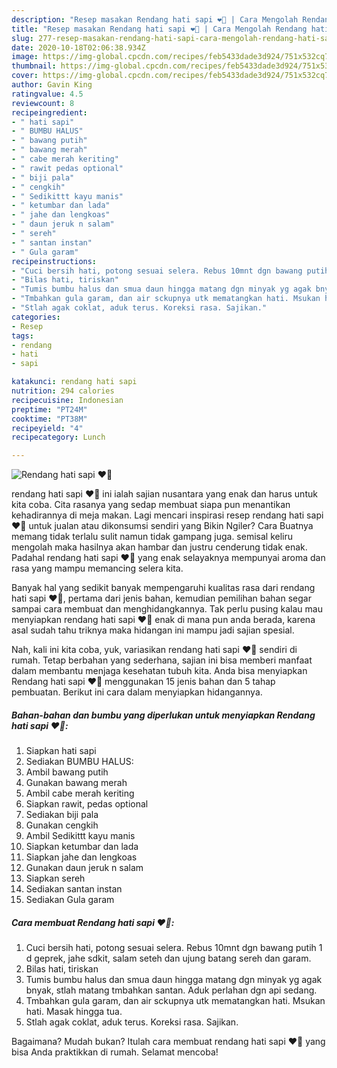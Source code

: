```yaml
---
description: "Resep masakan Rendang hati sapi ❤️🐄 | Cara Mengolah Rendang hati sapi ❤️🐄 Yang Menggugah Selera"
title: "Resep masakan Rendang hati sapi ❤️🐄 | Cara Mengolah Rendang hati sapi ❤️🐄 Yang Menggugah Selera"
slug: 277-resep-masakan-rendang-hati-sapi-cara-mengolah-rendang-hati-sapi-yang-menggugah-selera
date: 2020-10-18T02:06:38.934Z
image: https://img-global.cpcdn.com/recipes/feb5433dade3d924/751x532cq70/rendang-hati-sapi-❤️🐄-foto-resep-utama.jpg
thumbnail: https://img-global.cpcdn.com/recipes/feb5433dade3d924/751x532cq70/rendang-hati-sapi-❤️🐄-foto-resep-utama.jpg
cover: https://img-global.cpcdn.com/recipes/feb5433dade3d924/751x532cq70/rendang-hati-sapi-❤️🐄-foto-resep-utama.jpg
author: Gavin King
ratingvalue: 4.5
reviewcount: 8
recipeingredient:
- " hati sapi"
- " BUMBU HALUS"
- " bawang putih"
- " bawang merah"
- " cabe merah keriting"
- " rawit pedas optional"
- " biji pala"
- " cengkih"
- " Sedikittt kayu manis"
- " ketumbar dan lada"
- " jahe dan lengkoas"
- " daun jeruk n salam"
- " sereh"
- " santan instan"
- " Gula garam"
recipeinstructions:
- "Cuci bersih hati, potong sesuai selera. Rebus 10mnt dgn bawang putih 1 d geprek, jahe sdkit, salam seteh dan ujung batang sereh dan garam."
- "Bilas hati, tiriskan"
- "Tumis bumbu halus dan smua daun hingga matang dgn minyak yg agak bnyak, stlah matang tmbahkan santan. Aduk perlahan dgn api sedang."
- "Tmbahkan gula garam, dan air sckupnya utk mematangkan hati. Msukan hati. Masak hingga tua."
- "Stlah agak coklat, aduk terus. Koreksi rasa. Sajikan."
categories:
- Resep
tags:
- rendang
- hati
- sapi

katakunci: rendang hati sapi 
nutrition: 294 calories
recipecuisine: Indonesian
preptime: "PT24M"
cooktime: "PT38M"
recipeyield: "4"
recipecategory: Lunch

---
```



![Rendang hati sapi ❤️🐄](https://img-global.cpcdn.com/recipes/feb5433dade3d924/751x532cq70/rendang-hati-sapi-❤️🐄-foto-resep-utama.jpg)


rendang hati sapi ❤️🐄 ini ialah sajian nusantara yang enak dan harus untuk kita coba. Cita rasanya yang sedap membuat siapa pun menantikan kehadirannya di meja makan.
Lagi mencari inspirasi resep rendang hati sapi ❤️🐄 untuk jualan atau dikonsumsi sendiri yang Bikin Ngiler? Cara Buatnya memang tidak terlalu sulit namun tidak gampang juga. semisal keliru mengolah maka hasilnya akan hambar dan justru cenderung tidak enak. Padahal rendang hati sapi ❤️🐄 yang enak selayaknya mempunyai aroma dan rasa yang mampu memancing selera kita.



Banyak hal yang sedikit banyak mempengaruhi kualitas rasa dari rendang hati sapi ❤️🐄, pertama dari jenis bahan, kemudian pemilihan bahan segar sampai cara membuat dan menghidangkannya. Tak perlu pusing kalau mau menyiapkan rendang hati sapi ❤️🐄 enak di mana pun anda berada, karena asal sudah tahu triknya maka hidangan ini mampu jadi sajian spesial.


Nah, kali ini kita coba, yuk, variasikan rendang hati sapi ❤️🐄 sendiri di rumah. Tetap berbahan yang sederhana, sajian ini bisa memberi manfaat dalam membantu menjaga kesehatan tubuh kita. Anda bisa menyiapkan Rendang hati sapi ❤️🐄 menggunakan 15 jenis bahan dan 5 tahap pembuatan. Berikut ini cara dalam menyiapkan hidangannya.

<!--inarticleads1-->

##### Bahan-bahan dan bumbu yang diperlukan untuk menyiapkan Rendang hati sapi ❤️🐄:

1. Siapkan  hati sapi
1. Sediakan  BUMBU HALUS:
1. Ambil  bawang putih
1. Gunakan  bawang merah
1. Ambil  cabe merah keriting
1. Siapkan  rawit, pedas optional
1. Sediakan  biji pala
1. Gunakan  cengkih
1. Ambil  Sedikittt kayu manis
1. Siapkan  ketumbar dan lada
1. Siapkan  jahe dan lengkoas
1. Gunakan  daun jeruk n salam
1. Siapkan  sereh
1. Sediakan  santan instan
1. Sediakan  Gula garam




<!--inarticleads2-->

##### Cara membuat Rendang hati sapi ❤️🐄:

1. Cuci bersih hati, potong sesuai selera. Rebus 10mnt dgn bawang putih 1 d geprek, jahe sdkit, salam seteh dan ujung batang sereh dan garam.
1. Bilas hati, tiriskan
1. Tumis bumbu halus dan smua daun hingga matang dgn minyak yg agak bnyak, stlah matang tmbahkan santan. Aduk perlahan dgn api sedang.
1. Tmbahkan gula garam, dan air sckupnya utk mematangkan hati. Msukan hati. Masak hingga tua.
1. Stlah agak coklat, aduk terus. Koreksi rasa. Sajikan.




Bagaimana? Mudah bukan? Itulah cara membuat rendang hati sapi ❤️🐄 yang bisa Anda praktikkan di rumah. Selamat mencoba!
